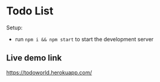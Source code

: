 # Todo List

Setup:
- run ```npm i && npm start``` to start the development server

## Live demo link 
https://todoworld.herokuapp.com/
